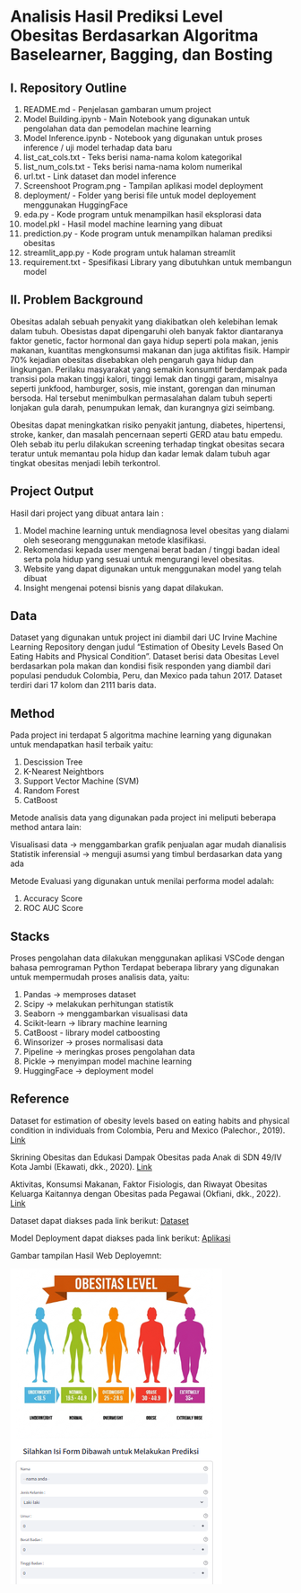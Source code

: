 # Analisis Hasil Prediksi Level Obesitas Berdasarkan Algoritma Baselearner, Bagging, dan Bosting

## I. Repository Outline
1. README.md - Penjelasan gambaran umum project
2. Model Building.ipynb - Main Notebook yang digunakan untuk pengolahan data dan pemodelan machine learning
3. Model Inference.ipynb - Notebook yang digunakan untuk proses inference / uji model terhadap data baru
4. list_cat_cols.txt - Teks berisi nama-nama kolom kategorikal
5. list_num_cols.txt - Teks berisi nama-nama kolom numerikal
6. url.txt - Link dataset dan model inference
7. Screenshoot Program.png - Tampilan aplikasi model deployment
8. deployment/ - Folder yang berisi file untuk model deployement menggunakan HuggingFace
9. eda.py - Kode program untuk menampilkan hasil eksplorasi data 
10. model.pkl - Hasil model machine learning yang dibuat
11. prediction.py - Kode program untuk menampilkan halaman prediksi obesitas
12. streamlit_app.py - Kode program untuk halaman streamlit
13. requirement.txt - Spesifikasi Library yang dibutuhkan untuk membangun model

## II.  Problem Background
Obesitas adalah sebuah penyakit yang diakibatkan oleh kelebihan lemak dalam tubuh. Obesistas dapat dipengaruhi oleh banyak faktor diantaranya faktor genetic, factor hormonal dan gaya hidup seperti pola makan, jenis makanan, kuantitas mengkonsumsi makanan dan juga aktifitas fisik. Hampir 70% kejadian obesitas disebabkan oleh pengaruh gaya hidup dan lingkungan. Perilaku masyarakat yang semakin konsumtif berdampak pada transisi pola makan tinggi kalori, tinggi lemak dan tinggi garam, misalnya seperti junkfood, hamburger, sosis, mie instant, gorengan dan minuman bersoda. Hal tersebut menimbulkan permasalahan dalam tubuh seperti lonjakan gula darah, penumpukan lemak, dan kurangnya gizi seimbang.

Obesitas dapat meningkatkan risiko penyakit jantung, diabetes, hipertensi, stroke, kanker, dan masalah pencernaan seperti GERD atau batu empedu. Oleh sebab itu perlu dilakukan screening terhadap tingkat obesitas secara teratur untuk memantau pola hidup dan kadar lemak dalam tubuh agar tingkat obesitas menjadi lebih terkontrol.

## Project Output
Hasil dari project yang dibuat antara lain :
1. Model machine learning untuk mendiagnosa level obesitas yang dialami oleh seseorang menggunakan metode klasifikasi. 
2. Rekomendasi kepada user mengenai berat badan / tinggi badan ideal serta pola hidup yang sesuai untuk mengurangi level obesitas. 
3. Website yang dapat digunakan untuk menggunakan model yang telah dibuat
4. Insight mengenai potensi bisnis yang dapat dilakukan.

## Data
Dataset yang digunakan untuk project ini diambil dari UC Irvine Machine Learning Repository dengan judul “Estimation of Obesity Levels Based On Eating Habits and Physical Condition”. 
Dataset berisi data Obesitas Level berdasarkan pola makan dan kondisi fisik responden yang diambil dari populasi penduduk Colombia, Peru, dan Mexico pada tahun 2017.
Dataset terdiri dari 17 kolom dan 2111 baris data.

## Method
Pada project ini terdapat 5 algoritma machine learning yang digunakan untuk mendapatkan hasil terbaik yaitu:
1. Descission Tree
2. K-Nearest Neightbors
3. Support Vector Machine (SVM)
4. Random Forest
5. CatBoost

Metode analisis data yang digunakan pada project ini meliputi beberapa method antara lain:

Visualisasi data -> menggambarkan grafik penjualan agar mudah dianalisis
Statistik inferensial -> menguji asumsi yang timbul berdasarkan data yang ada

Metode Evaluasi yang digunakan untuk menilai performa model adalah:
1. Accuracy Score
2. ROC AUC Score

## Stacks
Proses pengolahan data dilakukan menggunakan aplikasi VSCode dengan bahasa pemrograman Python Terdapat beberapa library yang digunakan untuk mempermudah proses analisis data, yaitu:
1. Pandas -> memproses dataset
2. Scipy -> melakukan perhitungan statistik
3. Seaborn -> menggambarkan visualisasi data
4. Scikit-learn -> library machine learning
5. CatBoost - library model catboosting
6. Winsorizer -> proses normalisasi data
7. Pipeline -> meringkas proses pengolahan data
8. Pickle -> menyimpan model machine learning
9. HuggingFace -> deployment model 

## Reference

Dataset for estimation of obesity levels based on eating habits and physical condition in individuals from Colombia, Peru and Mexico (Palechor., 2019). [Link](https://www.sciencedirect.com/science/article/pii/S2352340919306985)

Skrining Obesitas dan Edukasi Dampak Obesitas pada Anak di SDN 49/IV Kota Jambi (Ekawati, dkk., 2020). [Link](https://garuda.kemdikbud.go.id/documents/detail/1944834) 

Aktivitas, Konsumsi Makanan, Faktor Fisiologis, dan Riwayat Obesitas Keluarga Kaitannya dengan Obesitas pada Pegawai (Okfiani, dkk., 2022). [Link](https://e-journal.unair.ac.id/AMNT/article/view/20060/22213) 

Dataset dapat diakses pada link berikut:
[Dataset](https://archive.ics.uci.edu/dataset/544/estimation+of+obesity+levels+based+on+eating+habits+and+physical+condition) 

Model Deployment dapat diakses pada link berikut:
[Aplikasi](https://huggingface.co/spaces/prasetyoaji/Milestone2) 

Gambar tampilan Hasil Web Deployemnt:

![Tampilan Program](./Screnshoot%20Program.PNG)
